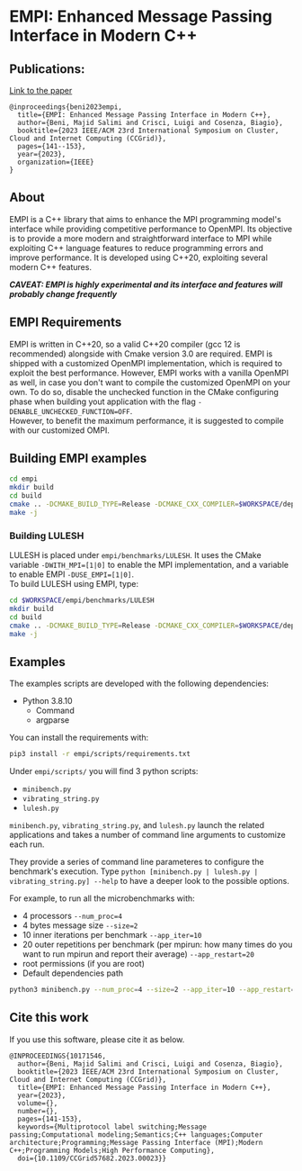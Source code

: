 # EMPI: Enhanced Message Passing Interface in Modern C++

## Publications:
[Link to the paper](https://ieeexplore.ieee.org/abstract/document/10171546)
```
@inproceedings{beni2023empi,
  title={EMPI: Enhanced Message Passing Interface in Modern C++},
  author={Beni, Majid Salimi and Crisci, Luigi and Cosenza, Biagio},
  booktitle={2023 IEEE/ACM 23rd International Symposium on Cluster, Cloud and Internet Computing (CCGrid)},
  pages={141--153},
  year={2023},
  organization={IEEE}
}
```

## About
EMPI is a C++ library that aims to enhance the MPI programming model's interface while providing competitive performance to OpenMPI. Its objective is to provide a more modern and straightforward interface to MPI while exploiting C++ language features to reduce programming errors and improve performance. It is developed using C++20, exploiting several modern C++ features. 

***CAVEAT: EMPI is highly experimental and its interface and features will probably change frequently***

## EMPI Requirements
EMPI is written in C++20, so a valid C++20 compiler (gcc 12 is recommended) alongside with Cmake version 3.0 are required.
EMPI is shipped with a customized OpenMPI implementation, which is required to exploit the best performance. However, EMPI works with a vanilla OpenMPI as well, in case you don't want to compile the customized OpenMPI on your own. 
To do so, disable the unchecked function in the CMake configuring phase when building yout application with the flag `-DENABLE_UNCHECKED_FUNCTION=OFF`.  
However, to benefit the maximum performance, it is suggested to compile with our customized OMPI.

## Building EMPI examples
```bash
cd empi
mkdir build
cd build
cmake .. -DCMAKE_BUILD_TYPE=Release -DCMAKE_CXX_COMPILER=$WORKSPACE/deps/openmpi/bin/mpicxx -DCMAKE_CXX_FLAGS='-O3 -ffast-math -march=native -I$WORKSPACE/deps/openmpi/include'
make -j 
```

### Building LULESH
LULESH is placed under `empi/benchmarks/LULESH`. It uses the CMake variable `-DWITH_MPI=[1|0]` to enable the MPI implementation, and a variable to enable EMPI `-DUSE_EMPI=[1|0]`.  
To build LULESH using EMPI, type:
```bash
cd $WORKSPACE/empi/benchmarks/LULESH
mkdir build
cd build
cmake .. -DCMAKE_BUILD_TYPE=Release -DCMAKE_CXX_COMPILER=$WORKSPACE/deps/openmpi/bin/mpicxx -DCMAKE_CXX_FLAGS='-O3 -ffast-math -march=native -I$WORKSPACE/deps/openmpi/include' -DWITH_MPI=1 -DUSE_EMPI=1 -DEMPI_PATH=$WORKSPACE/empi/include
make -j 
```

## Examples

The examples scripts are developed with the following dependencies:

- Python 3.8.10
	- Command
	- argparse

You can install the requirements with:
```bash
pip3 install -r empi/scripts/requirements.txt
```

Under `empi/scripts/` you will find 3 python scripts:
- `minibench.py`  
- `vibrating_string.py`  
- `lulesh.py`

`minibench.py`, `vibrating_string.py`, and `lulesh.py` launch the related applications and takes a number of command line arguments to customize each run.

They provide a series of command line parameteres to configure the benchmark's execution. Type `python [minibench.py | lulesh.py | vibrating_string.py] --help` to have a deeper look to the possible options.

For example, to run all the microbenchmarks with: 
- 4 processors `--num_proc=4`
- 4 bytes message size  `--size=2`
- 10 inner iterations per benchmark `--app_iter=10`
- 20 outer repetitions per benchmark (per mpirun: how many times do you want to run mpirun and report their average) `--app_restart=20`
- root permissions (if you are root)
- Default dependencies path  
```bash
python3 minibench.py --num_proc=4 --size=2 --app_iter=10 --app_restart=20 --root 
```

## Cite this work
If you use this software, please cite it as below.
```
@INPROCEEDINGS{10171546,
  author={Beni, Majid Salimi and Crisci, Luigi and Cosenza, Biagio},
  booktitle={2023 IEEE/ACM 23rd International Symposium on Cluster, Cloud and Internet Computing (CCGrid)}, 
  title={EMPI: Enhanced Message Passing Interface in Modern C++}, 
  year={2023},
  volume={},
  number={},
  pages={141-153},
  keywords={Multiprotocol label switching;Message passing;Computational modeling;Semantics;C++ languages;Computer architecture;Programming;Message Passing Interface (MPI);Modern C++;Programming Models;High Performance Computing},
  doi={10.1109/CCGrid57682.2023.00023}}

```